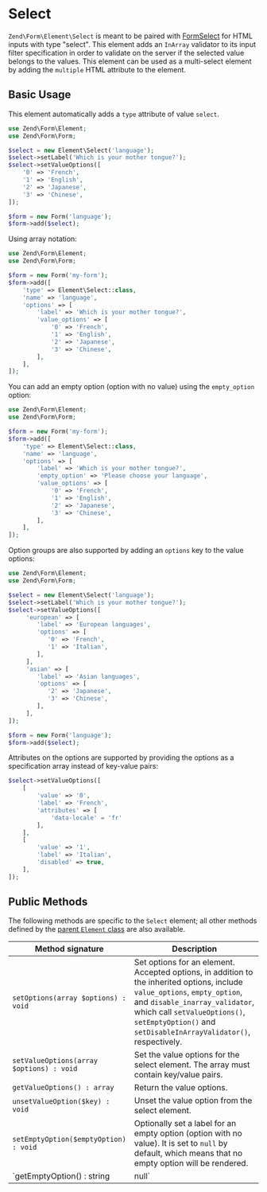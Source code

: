 # Select

`Zend\Form\Element\Select` is meant to be paired with
[FormSelect](../helper/form-select.md) for HTML inputs with type "select". This
element adds an `InArray` validator to its input filter specification in order
to validate on the server if the selected value belongs to the values. This
element can be used as a multi-select element by adding the `multiple` HTML
attribute to the element.

## Basic Usage

This element automatically adds a `type` attribute of value `select`.

```php
use Zend\Form\Element;
use Zend\Form\Form;

$select = new Element\Select('language');
$select->setLabel('Which is your mother tongue?');
$select->setValueOptions([
	'0' => 'French',
	'1' => 'English',
	'2' => 'Japanese',
	'3' => 'Chinese',
]);

$form = new Form('language');
$form->add($select);
```

Using array notation:

```php
use Zend\Form\Element;
use Zend\Form\Form;

$form = new Form('my-form');
$form->add([
	'type' => Element\Select::class,
	'name' => 'language',
	'options' => [
		'label' => 'Which is your mother tongue?',
		'value_options' => [
			'0' => 'French',
			'1' => 'English',
			'2' => 'Japanese',
			'3' => 'Chinese',
		],
	],
]);
```

You can add an empty option (option with no value) using the `empty_option`
option:

```php
use Zend\Form\Element;
use Zend\Form\Form;

$form = new Form('my-form');
$form->add([
	'type' => Element\Select::class,
	'name' => 'language',
	'options' => [
		'label' => 'Which is your mother tongue?',
        'empty_option' => 'Please choose your language',
		'value_options' => [
			'0' => 'French',
			'1' => 'English',
			'2' => 'Japanese',
			'3' => 'Chinese',
		],
	],
]);
```

Option groups are also supported by adding an `options` key to the value options:

```php
use Zend\Form\Element;
use Zend\Form\Form;

$select = new Element\Select('language');
$select->setLabel('Which is your mother tongue?');
$select->setValueOptions([
     'european' => [
        'label' => 'European languages',
        'options' => [
           '0' => 'French',
           '1' => 'Italian',
        ],
     ],
     'asian' => [
        'label' => 'Asian languages',
        'options' => [
           '2' => 'Japanese',
           '3' => 'Chinese',
        ],
     ],
]);

$form = new Form('language');
$form->add($select);
```

Attributes on the options are supported by providing the options as a
specification array instead of key-value pairs:

```php
$select->setValueOptions([
    [
        'value' => '0',
        'label' => 'French',
        'attributes' => [
            'data-locale' = 'fr'
        ],
    ],
    [
        'value' => '1',
        'label' => 'Italian',
        'disabled' => true,
    ],
]);
```

## Public Methods

The following methods are specific to the `Select` element; all other methods
defined by the [parent `Element` class](element.md#public-methods) are also
available.

Method signature                         | Description
---------------------------------------- | -----------
`setOptions(array $options) : void`      | Set options for an element. Accepted options, in addition to the inherited options, include `value_options`, `empty_option`, and `disable_inarray_validator`, which call `setValueOptions()`, `setEmptyOption()` and `setDisableInArrayValidator()`, respectively.
`setValueOptions(array $options) : void` | Set the value options for the select element. The array must contain key/value pairs.
`getValueOptions() : array`              | Return the value options.
`unsetValueOption($key) : void`          | Unset the value option from the select element.
`setEmptyOption($emptyOption) : void`    | Optionally set a label for an empty option (option with no value). It is set to `null` by default, which means that no empty option will be rendered.
`getEmptyOption() : string|null`         | Get the label for the empty option (`null` if none).
